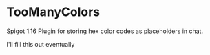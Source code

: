 # TooManyColors
Spigot 1.16 Plugin for storing hex color codes as placeholders in chat.

I'll fill this out eventually
